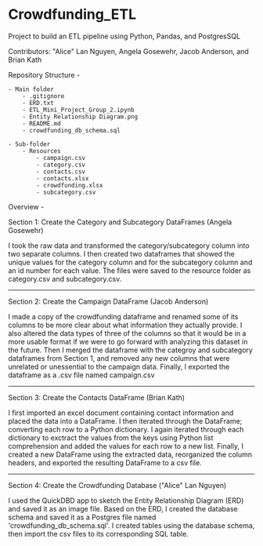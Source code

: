 # Crowdfunding_ETL

Project to build an ETL pipeline using Python, Pandas, and PostgresSQL

Contributors: "Alice" Lan Nguyen, Angela Gosewehr, Jacob Anderson, and Brian Kath

Repository Structure -

    - Main folder
    	- .gitignore
    	- ERD.txt
    	- ETL_Mini_Project_Group_2.ipynb
    	- Entity Relationship Diagram.png
    	- README.md
    	- crowdfunding_db_schema.sql

    - Sub-folder
    	- Resources
    		- campaign.csv
    		- category.csv
    		- contacts.csv
    		- contacts.xlsx
    		- crowdfunding.xlsx
    		- subcategory.csv

Overview -

Section 1: Create the Category and Subcategory DataFrames (Angela Gosewehr)

I took the raw data and transformed the category/subcategory column into two separate columns. I then created two dataframes that showed the unique values for the category column and for the subcategory column and an id number for each value. The files were saved to the resource folder as category.csv and subcategory.csv.

---

Section 2: Create the Campaign DataFrame (Jacob Anderson)

I made a copy of the crowdfunding dataframe and renamed some of its columns to be more clear about what information they actually provide. I also altered the data types of three of the columns so that it would be in a more usable format if we were to go forward with analyzing this dataset in the future. Then I merged the dataframe with the categroy and subcategory dataframes from Section 1, and removed any new columns that were unrelated or unessential to the campaign data. Finally, I exported the dataframe as a .csv file named campaign.csv

---

Section 3: Create the Contacts DataFrame (Brian Kath)

I first imported an excel document containing contact information and placed the data into a DataFrame. I then iterated through the DataFrame; converting each row to a Python dictionary. I again iterated through each dictionary to exctract the values from the keys using Python list comprehension and added the values for each row to a new list. Finally, I created a new DataFrame using the extracted data, reorganized the column headers, and exported the resulting DataFrame to a csv file.

---

Section 4: Create the Crowdfunding Database ("Alice" Lan Nguyen)

I used the QuickDBD app to sketch the Entity Relationship Diagram (ERD) and saved it as an image file. Based on the ERD, I created the database schema and saved it as a Postgres file named 'crowdfunding_db_schema.sql'. I created tables using the database schema, then import the csv files to its corresponding SQL table.

